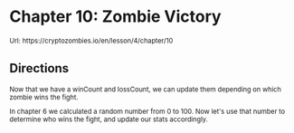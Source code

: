 # Chapter 10: Zombie Victory

<small>
Url: https://cryptozombies.io/en/lesson/4/chapter/10
</small>

## Directions

<small>
Now that we have a winCount and lossCount, we can update them depending on which zombie wins the fight.

In chapter 6 we calculated a random number from 0 to 100. Now let's use that number to determine who wins the fight, and update our stats accordingly.

</small>
